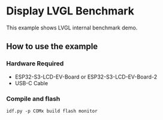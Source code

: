 # Display LVGL Benchmark

This example shows LVGL internal benchmark demo.

## How to use the example

### Hardware Required

* ESP32-S3-LCD-EV-Board or ESP32-S3-LCD-EV-Board-2
* USB-C Cable

### Compile and flash

```
idf.py -p COMx build flash monitor
```

